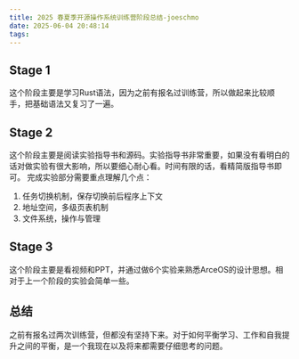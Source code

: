 ```yaml
---
title: 2025 春夏季开源操作系统训练营阶段总结-joeschmo
date: 2025-06-04 20:48:14
tags:
---
```


## Stage 1
这个阶段主要是学习Rust语法，因为之前有报名过训练营，所以做起来比较顺手，把基础语法又复习了一遍。

## Stage 2
这个阶段主要是阅读实验指导书和源码。实验指导书非常重要，如果没有看明白的话对做实验有很大影响，所以要细心耐心看。时间有限的话，看精简版指导书即可。
完成实验部分需要重点理解几个点：
1. 任务切换机制，保存切换前后程序上下文
2. 地址空间，多级页表机制
3. 文件系统，操作与管理

## Stage 3
这个阶段主要是看视频和PPT，并通过做6个实验来熟悉ArceOS的设计思想。相对于上一个阶段的实验会简单一些。

## 总结
之前有报名过两次训练营，但都没有坚持下来。对于如何平衡学习、工作和自我提升之间的平衡，是一个我现在以及将来都需要仔细思考的问题。
